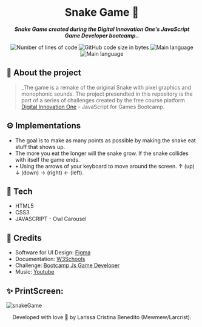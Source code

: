 <h1 align="center">
 Snake Game 🐍
</h1>

<p align="center">
	<b><i>Snake Game created during the Digital Innovation One's JavaScript Game Developer bootcamp..</i></b><br>
</p>

<p align="center">
	<img alt="Number of lines of code" src="https://img.shields.io/tokei/lines/github/mewmewdevart/Game-SnakeGame?color=6272a4" />
	<img alt="GitHub code size in bytes" src="https://img.shields.io/github/languages/code-size/mewmewdevart/Game-SnakeGame?color=6272a4" />
	<img alt="Main language" src="https://img.shields.io/github/languages/top/mewmewdevart/Game-SnakeGame?color=6272a4"/>
	<img alt="Main language" src="https://img.shields.io/github/license/mewmewdevart/Game-SnakeGame?color=6272a4"/>
</p>

## 🐍 About the project

> _The game is a remake of the original Snake with pixel graphics and monophonic sounds. The project presendted in this repository is the part of a series of challenges created by the free course platform [Digital Innovation One](https://web.digitalinnovation.one/home)  - JavaScript for Games Bootcamp. 

## ⚙️ Implementations

* The goal is to make as many points as possible by making the snake eat stuff that shows up.
* The more you eat the longer will the snake grow. If the snake collides with itself the game ends.
* • Using the arrows of your keyboard to move around the screen. ↑ (up) ↓ (down) → (right) ← (left).

## 🦄 Tech

* HTML5
* CSS3
* JAVASCRIPT - Owl Carousel


## 📌 Credits

* Software for UI Design: [Figma](https://www.figma.com)
* Documentation: [W3Schools](https://www.w3schools.com/)
* Challenge: [Bootcamp Js Game Developer](https://web.digitalinnovation.one/track/javascript-game-developer)
* Music: [Youtube](https://www.youtube.com)

## ✨ PrintScreen:

![snakeGame](https://user-images.githubusercontent.com/50052600/121605519-ebe0a900-ca22-11eb-9548-0c526840aca6.png)

<p align="center"> Developed with love 💜 by Larissa Cristina Benedito (Mewmew/Larcrist). </p>
